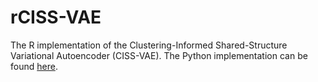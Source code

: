# rCISS-VAE 

The R implementation of the Clustering-Informed Shared-Structure Variational Autoencoder (CISS-VAE). The Python implementation can be found [here](https://github.com/CISS-VAE/CISS-VAE-python).


